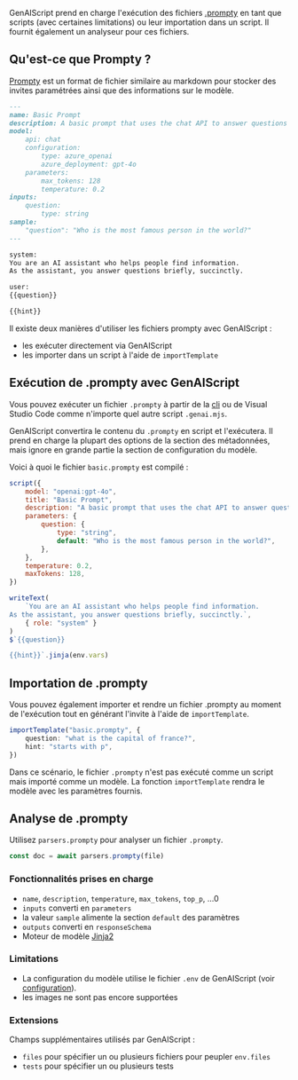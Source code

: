 GenAIScript prend en charge l'exécution des fichiers [.prompty](https://prompty.ai/) en tant que scripts (avec certaines limitations) ou leur importation dans un script. Il fournit également un analyseur pour ces fichiers.

## Qu'est-ce que Prompty ?

[Prompty](https://prompty.ai/) est un format de fichier similaire au markdown pour stocker des invites paramétrées ainsi que des informations sur le modèle.

```markdown title="basic.prompty"
---
name: Basic Prompt
description: A basic prompt that uses the chat API to answer questions
model:
    api: chat
    configuration:
        type: azure_openai
        azure_deployment: gpt-4o
    parameters:
        max_tokens: 128
        temperature: 0.2
inputs:
    question:
        type: string
sample:
    "question": "Who is the most famous person in the world?"
---

system:
You are an AI assistant who helps people find information.
As the assistant, you answer questions briefly, succinctly.

user:
{{question}}

{{hint}}
```

Il existe deux manières d'utiliser les fichiers prompty avec GenAIScript :

* les exécuter directement via GenAIScript
* les importer dans un script à l'aide de `importTemplate`

## Exécution de .prompty avec GenAIScript

Vous pouvez exécuter un fichier `.prompty` à partir de la [cli](../../../reference/reference/cli/) ou de Visual Studio Code comme n'importe quel autre script `.genai.mjs`.

GenAIScript convertira le contenu du `.prompty` en script et l'exécutera. Il prend en charge la plupart des options de la section des métadonnées, mais ignore en grande partie la section de configuration du modèle.

Voici à quoi le fichier `basic.prompty` est compilé :

```js wrap title="basic.prompty.genai.mts"
script({
    model: "openai:gpt-4o",
    title: "Basic Prompt",
    description: "A basic prompt that uses the chat API to answer questions",
    parameters: {
        question: {
            type: "string",
            default: "Who is the most famous person in the world?",
        },
    },
    temperature: 0.2,
    maxTokens: 128,
})

writeText(
    `You are an AI assistant who helps people find information.
As the assistant, you answer questions briefly, succinctly.`,
    { role: "system" }
)
$`{{question}}

{{hint}}`.jinja(env.vars)
```

## Importation de .prompty

Vous pouvez également importer et rendre un fichier .prompty au moment de l'exécution tout en générant l'invite à l'aide de `importTemplate`.

```ts
importTemplate("basic.prompty", {
    question: "what is the capital of france?",
    hint: "starts with p",
})
```

Dans ce scénario, le fichier `.prompty` n'est pas exécuté comme un script mais importé comme un modèle. La fonction `importTemplate` rendra le modèle avec les paramètres fournis.

## Analyse de .prompty

Utilisez `parsers.prompty` pour analyser un fichier `.prompty`.

```ts
const doc = await parsers.prompty(file)
```

### Fonctionnalités prises en charge

* `name`, `description`, `temperature`, `max_tokens`, `top_p`, ...0
* `inputs` converti en `parameters`
* la valeur `sample` alimente la section `default` des paramètres
* `outputs` converti en `responseSchema`
* Moteur de modèle [Jinja2](https://www.npmjs.com/package/@huggingface/jinja)

### Limitations

* La configuration du modèle utilise le fichier `.env` de GenAIScript (voir [configuration](../../../reference/getting-started/configuration/)).
* les images ne sont pas encore supportées

### Extensions

Champs supplémentaires utilisés par GenAIScript :

* `files` pour spécifier un ou plusieurs fichiers pour peupler `env.files`
* `tests` pour spécifier un ou plusieurs tests